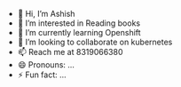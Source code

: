 - 👋 Hi, I’m Ashish
- 👀 I’m interested in Reading books
- 🌱 I’m currently learning Openshift
- 💞️ I’m looking to collaborate on kubernetes
- 📫 Reach me at 8319066380
- 😄 Pronouns: ...
- ⚡ Fun fact: ...

<!---
Ashishite/Ashishite is a ✨ special ✨ repository because its `README.md` (this file) appears on your GitHub profile.
You can click the Preview link to take a look at your changes.
--->
